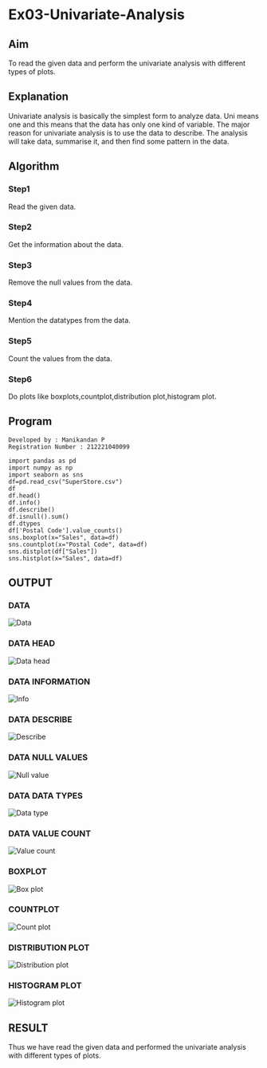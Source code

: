 # Ex03-Univariate-Analysis

## Aim

To read the given data and perform the univariate analysis with different types of plots.

## Explanation

Univariate analysis is basically the simplest form to analyze data. Uni means one and this means that the data has only one kind of variable. The major reason for univariate analysis is to use the data to describe. The analysis will take data, summarise it, and then find some pattern in the data.

## Algorithm

### Step1
Read the given data.

### Step2
Get the information about the data.

### Step3
Remove the null values from the data.

### Step4
Mention the datatypes from the data.

### Step5
Count the values from the data.

### Step6
Do plots like boxplots,countplot,distribution plot,histogram plot.
## Program
```
Developed by : Manikandan P
Registration Number : 212221040099

import pandas as pd
import numpy as np
import seaborn as sns
df=pd.read_csv("SuperStore.csv")
df
df.head()
df.info()
df.describe()
df.isnull().sum()
df.dtypes
df['Postal Code'].value_counts()
sns.boxplot(x="Sales", data=df)
sns.countplot(x="Postal Code", data=df)
sns.distplot(df["Sales"])
sns.histplot(x="Sales", data=df)
```
## OUTPUT

### DATA
![Data](https://user-images.githubusercontent.com/119160414/228262317-1976afa3-5b61-4c86-93fc-767a93b7b180.png)

### DATA HEAD
![Data head](https://user-images.githubusercontent.com/119160414/228262609-778288ad-0eba-4a53-8f6d-19bc0617c487.png)

### DATA INFORMATION
![Info](https://user-images.githubusercontent.com/119160414/228262805-b8ea80d7-9007-4cae-a843-aa629762b8ab.png)

### DATA DESCRIBE
![Describe](https://user-images.githubusercontent.com/119160414/228262909-721b417e-32cc-4358-8c6d-7511a3cf2cd5.png)

### DATA NULL VALUES
![Null value](https://user-images.githubusercontent.com/119160414/228263003-c298e5fa-a952-4d80-bfb2-dab80cbd5317.png)

### DATA DATA TYPES
![Data type](https://user-images.githubusercontent.com/119160414/228263170-88fb383f-1e88-4fa8-b6a0-f3cd8cac8a3d.png)

### DATA VALUE COUNT
![Value count](https://user-images.githubusercontent.com/119160414/228263352-280dd097-45ad-45c9-bc21-2d9ca6f95981.png)

### BOXPLOT
![Box plot](https://user-images.githubusercontent.com/119160414/228263486-d1fa1547-ac7d-4857-879f-eb7e635f465c.png)

### COUNTPLOT
![Count plot](https://user-images.githubusercontent.com/119160414/228263673-af7fc244-e890-49db-a6ff-381694630f76.png)

### DISTRIBUTION PLOT
![Distribution plot](https://user-images.githubusercontent.com/119160414/228263899-7c7635bd-ea6c-4233-b107-520c323f5567.png)

### HISTOGRAM PLOT
![Histogram plot](https://user-images.githubusercontent.com/119160414/228263994-2c720ac4-871c-4b8d-88c5-d8f6afa8e0a4.png)

## RESULT
Thus we have read the given data and performed the univariate analysis with different types of plots.






